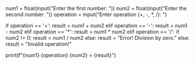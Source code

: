 num1 = float(input("Enter the first number: "))
num2 = float(input("Enter the second number: "))
operation = input("Enter operation (+, -, *, /): ")

if operation == '+':
    result = num1 + num2
elif operation == '-':
    result = num1 - num2
elif operation == '*':
    result = num1 * num2
elif operation == '/':
    if num2 != 0:
        result = num1 / num2
    else:
        result = "Error! Division by zero."
else:
    result = "Invalid operation!"

print(f"{num1} {operation} {num2} = {result}")
